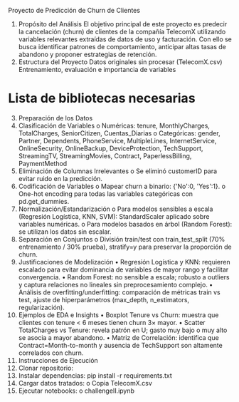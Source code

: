Proyecto de Predicción de Churn de Clientes
1. Propósito del Análisis
El objetivo principal de este proyecto es predecir la cancelación (churn) de clientes de la compañía TelecomX utilizando variables relevantes extraídas de datos de uso y facturación. Con ello se busca identificar patrones de comportamiento, anticipar altas tasas de abandono y proponer estrategias de retención.
2. Estructura del Proyecto
Datos originales sin procesar (TelecomX.csv)
Entrenamiento, evaluación e importancia de variables
# Lista de bibliotecas necesarias
3. Preparación de los Datos
1.	Clasificación de Variables
o	Numéricas: tenure, MonthlyCharges, TotalCharges, SeniorCitizen, Cuentas_Diarias
o	Categóricas: gender, Partner, Dependents, PhoneService, MultipleLines, InternetService, OnlineSecurity, OnlineBackup, DeviceProtection, TechSupport, StreamingTV, StreamingMovies, Contract, PaperlessBilling, PaymentMethod
2.	Eliminación de Columnas Irrelevantes
o	Se eliminó customerID para evitar ruido en la predicción.
3.	Codificación de Variables
o	Mapear churn a binario: {'No':0, 'Yes':1}.
o	One-hot encoding para todas las variables categóricas con pd.get_dummies.
4.	Normalización/Estandarización
o	Para modelos sensibles a escala (Regresión Logística, KNN, SVM): StandardScaler aplicado sobre variables numéricas.
o	Para modelos basados en árbol (Random Forest): se utilizan los datos sin escalar.
5.	Separación en Conjuntos
o	División train/test con train_test_split (70% entrenamiento / 30% prueba), stratify=y para preservar la proporción de churn.
4. Justificaciones de Modelización
•	Regresión Logística y KNN: requieren escalado para evitar dominancia de variables de mayor rango y facilitar convergencia.
•	Random Forest: no sensible a escala; robusto a outliers y captura relaciones no lineales sin preprocesamiento complejo.
•	Análisis de overfitting/underfitting: comparación de métricas train vs test, ajuste de hiperparámetros (max_depth, n_estimators, regularización).
5. Ejemplos de EDA e Insights
•	Boxplot Tenure vs Churn: muestra que clientes con tenure < 6 meses tienen churn 3× mayor.
•	Scatter TotalCharges vs Tenure: revela patrón en U; gasto muy bajo o muy alto se asocia a mayor abandono.
•	Matriz de Correlación: identifica que Contract=Month-to-month y ausencia de TechSupport son altamente correlados con churn.
6. Instrucciones de Ejecución
1.	Clonar repositorio:
2.	Instalar dependencias:
pip install -r requirements.txt
3.	Cargar datos tratados:
o	Copia TelecomX.csv
4.	Ejecutar notebooks:
o	challengeII.ipynb
